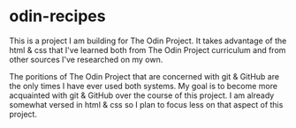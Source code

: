 # odin-recipes
This is a project I am building for The Odin Project. It takes advantage of the html & css that I've learned both from The Odin Project curriculum and from other sources I've researched on my own. 

The poritions of The Odin Project that are concerned with git & GitHub are the only times I have ever used both systems. My goal is to become more acquainted with git & GitHub over the course of this project. I am already somewhat versed in html & css so I plan to focus less on that aspect of this project.